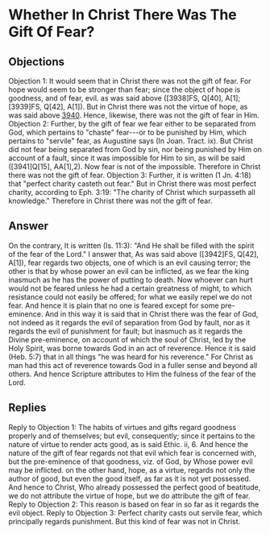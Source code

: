 # Whether In Christ There Was The Gift Of Fear?
## Objections
Objection 1: It would seem that in Christ there was not the gift of fear. For hope would seem to be stronger than fear; since the object of hope is goodness, and of fear, evil. as was said above ([3938]FS, Q[40], A[1]; [3939]FS, Q[42], A[1]). But in Christ there was not the virtue of hope, as was said above [3940](A[4]). Hence, likewise, there was not the gift of fear in Him.
Objection 2: Further, by the gift of fear we fear either to be separated from God, which pertains to "chaste" fear---or to be punished by Him, which pertains to "servile" fear, as Augustine says (In Joan. Tract. ix). But Christ did not fear being separated from God by sin, nor being punished by Him on account of a fault, since it was impossible for Him to sin, as will be said ([3941]Q[15], AA[1],2). Now fear is not of the impossible. Therefore in Christ there was not the gift of fear.
Objection 3: Further, it is written (1 Jn. 4:18) that "perfect charity casteth out fear." But in Christ there was most perfect charity, according to Eph. 3:19: "The charity of Christ which surpasseth all knowledge." Therefore in Christ there was not the gift of fear.
## Answer
On the contrary, It is written (Is. 11:3): "And He shall be filled with the spirit of the fear of the Lord."
I answer that, As was said above ([3942]FS, Q[42], A[1]), fear regards two objects, one of which is an evil causing terror; the other is that by whose power an evil can be inflicted, as we fear the king inasmuch as he has the power of putting to death. Now whoever can hurt would not be feared unless he had a certain greatness of might, to which resistance could not easily be offered; for what we easily repel we do not fear. And hence it is plain that no one is feared except for some pre-eminence. And in this way it is said that in Christ there was the fear of God, not indeed as it regards the evil of separation from God by fault, nor as it regards the evil of punishment for fault; but inasmuch as it regards the Divine pre-eminence, on account of which the soul of Christ, led by the Holy Spirit, was borne towards God in an act of reverence. Hence it is said (Heb. 5:7) that in all things "he was heard for his reverence." For Christ as man had this act of reverence towards God in a fuller sense and beyond all others. And hence Scripture attributes to Him the fulness of the fear of the Lord.
## Replies
Reply to Objection 1: The habits of virtues and gifts regard goodness properly and of themselves; but evil, consequently; since it pertains to the nature of virtue to render acts good, as is said Ethic. ii, 6. And hence the nature of the gift of fear regards not that evil which fear is concerned with, but the pre-eminence of that goodness, viz. of God, by Whose power evil may be inflicted. on the other hand, hope, as a virtue, regards not only the author of good, but even the good itself, as far as it is not yet possessed. And hence to Christ, Who already possessed the perfect good of beatitude, we do not attribute the virtue of hope, but we do attribute the gift of fear.
Reply to Objection 2: This reason is based on fear in so far as it regards the evil object.
Reply to Objection 3: Perfect charity casts out servile fear, which principally regards punishment. But this kind of fear was not in Christ.